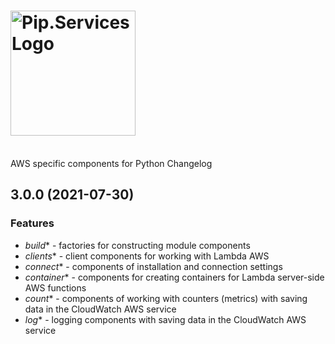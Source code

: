 # <img src="https://uploads-ssl.webflow.com/5ea5d3315186cf5ec60c3ee4/5edf1c94ce4c859f2b188094_logo.svg" alt="Pip.Services Logo" width="200">
<br/> AWS specific components for Python Changelog

## <a name="3.0.0"></a> 3.0.0 (2021-07-30)

### Features
* *build** - factories for constructing module components
* *clients** - client components for working with Lambda AWS
* *connect** - components of installation and connection settings
* *container** - components for creating containers for Lambda server-side AWS functions
* *count** - components of working with counters (metrics) with saving data in the CloudWatch AWS service
* *log** - logging components with saving data in the CloudWatch AWS service